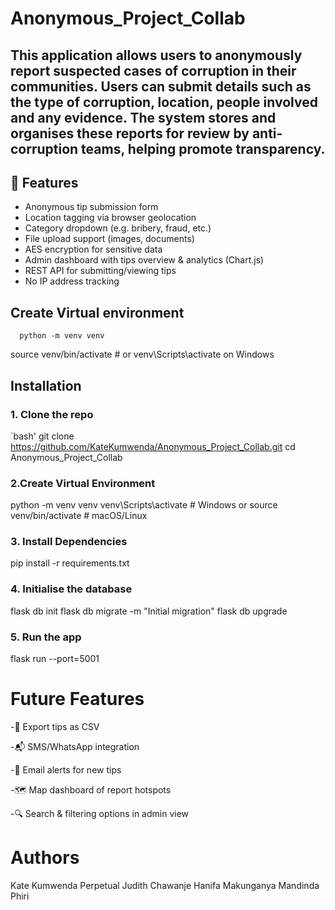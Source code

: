 # Anonymous_Project_Collab
This application allows users to anonymously report suspected cases of corruption in their communities. Users can submit details such as the type of corruption, location, people involved and any evidence. The system stores and organises these reports for review by anti-corruption teams, helping promote transparency.
---

## 🚀 Features

-  Anonymous tip submission form
-  Location tagging via browser geolocation
-  Category dropdown (e.g. bribery, fraud, etc.)
-  File upload support (images, documents)
-  AES encryption for sensitive data
- Admin dashboard with tips overview & analytics (Chart.js)
-  REST API for submitting/viewing tips
-  No IP address tracking
## Create Virtual environment
      python -m venv venv
source venv/bin/activate  # or venv\Scripts\activate on Windows
## Installation
### 1. Clone the repo
`bash'
  git clone https://github.com/KateKumwenda/Anonymous_Project_Collab.git
  cd Anonymous_Project_Collab
### 2.Create Virtual Environment
python -m venv venv
venv\Scripts\activate  # Windows
or
source venv/bin/activate  # macOS/Linux
### 3. Install Dependencies
pip install -r requirements.txt
### 4. Initialise the database
flask db init
flask db migrate -m "Initial migration"
flask db upgrade
### 5. Run the app
flask run --port=5001
# Future Features
-🧾 Export tips as CSV

-📬 SMS/WhatsApp integration

-🔔 Email alerts for new tips

-🗺️ Map dashboard of report hotspots

-🔍 Search & filtering options in admin view

# Authors
Kate Kumwenda
Perpetual Judith Chawanje
Hanifa Makunganya
Mandinda Phiri



